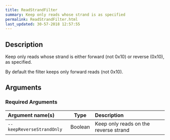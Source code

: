 ```yaml
---
title: ReadStrandFilter
summary: Keep only reads whose strand is as specified
permalink: ReadStrandFilter.html
last_updated: 30-57-2018 12:57:55
---
```



## Description

Keep only reads whose strand is either forward (not 0x10) or reverse (0x10), as specified.

 <p>By default the filter keeps only forward reads (not 0x10).</p>

## Arguments

### Required Arguments

| Argument name(s) | Type | Description |
| :--------------- | :--: | :------ |
| `--keepReverseStrandOnly` | Boolean | Keep only reads on the reverse strand |


